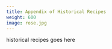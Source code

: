 ```yaml
---
title: Appendix of Historical Recipes
weight: 600
image: rose.jpg
---
```


historical recipes goes here
